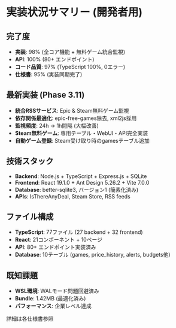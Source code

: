 # 実装状況サマリー (開発者用)

## 完了度
- **実装**: 98% (全コア機能 + 無料ゲーム統合監視)
- **API**: 100% (80+ エンドポイント)
- **コード品質**: 97% (TypeScript 100%, 0エラー)
- **仕様書**: 95% (実装同期完了)

## 最新実装 (Phase 3.11)
- **統合RSSサービス**: Epic & Steam無料ゲーム監視
- **依存関係最適化**: epic-free-games除去, xml2js採用
- **監視頻度**: 24h → 1h間隔 (大幅改善)
- **Steam無料ゲーム**: 専用テーブル・WebUI・API完全実装
- **自動ゲーム登録**: Steam受け取り時のgamesテーブル追加

## 技術スタック
- **Backend**: Node.js + TypeScript + Express.js + SQLite
- **Frontend**: React 19.1.0 + Ant Design 5.26.2 + Vite 7.0.0
- **Database**: better-sqlite3, バージョン1 (簡素化済み)
- **APIs**: IsThereAnyDeal, Steam Store, RSS feeds

## ファイル構成
- **TypeScript**: 77ファイル (27 backend + 32 frontend)
- **React**: 21コンポーネント + 10ページ
- **API**: 80+ エンドポイント実装済み
- **Database**: 10テーブル (games, price_history, alerts, budgets他)

## 既知課題
- **WSL環境**: WALモード問題回避済み
- **Bundle**: 1.42MB (最適化済み)
- **パフォーマンス**: 企業レベル達成

詳細は各仕様書参照